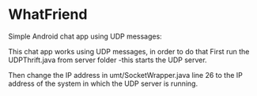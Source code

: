 # WhatFriend
Simple Android chat app using UDP messages:

This chat app works using UDP messages, in order to do that First run the UDPThrift.java from server folder -this starts the UDP server.

Then change the IP address in umt/SocketWrapper.java line 26 to the IP address of the system in which the UDP server is running. 
